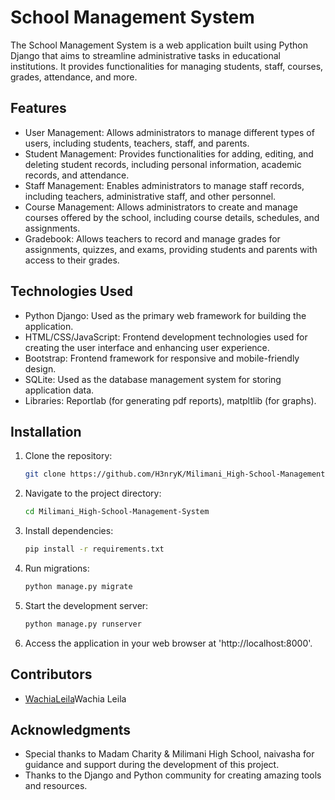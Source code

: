 # School Management System

The School Management System is a web application built using Python Django that aims to streamline administrative tasks in educational institutions. 
It provides functionalities for managing students, staff, courses, grades, attendance, and more.

## Features

- User Management: Allows administrators to manage different types of users, including students, teachers, staff, and parents.
- Student Management: Provides functionalities for adding, editing, and deleting student records, including personal information, academic records, and attendance.
- Staff Management: Enables administrators to manage staff records, including teachers, administrative staff, and other personnel.
- Course Management: Allows administrators to create and manage courses offered by the school, including course details, schedules, and assignments.
- Gradebook: Allows teachers to record and manage grades for assignments, quizzes, and exams, providing students and parents with access to their grades.

## Technologies Used

- Python Django: Used as the primary web framework for building the application.
- HTML/CSS/JavaScript: Frontend development technologies used for creating the user interface and enhancing user experience.
- Bootstrap: Frontend framework for responsive and mobile-friendly design.
- SQLite: Used as the database management system for storing application data.
- Libraries: Reportlab (for generating pdf reports), matpltlib (for graphs).

## Installation

1. Clone the repository:

   ```bash
   git clone https://github.com/H3nryK/Milimani_High-School-Management-System.git

3. Navigate to the project directory:

   ```bash
   cd Milimani_High-School-Management-System

5. Install dependencies:

   ```bash
   pip install -r requirements.txt

7. Run migrations:

   ```bash
   python manage.py migrate

9. Start the development server:

   ```bash
   python manage.py runserver

11. Access the application in your web browser at 'http://localhost:8000'.

## Contributors

- [WachiaLeila](https://github.com/WachiaLeila)Wachia Leila

## Acknowledgments

- Special thanks to Madam Charity & Milimani High School, naivasha for guidance and support during the development of this project.
- Thanks to the Django and Python community for creating amazing tools and resources.
